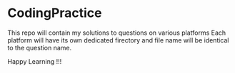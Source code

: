 # CodingPractice

This repo will contain my solutions to questions on various platforms
Each platform will have its own dedicated firectory and file name will be identical to the question name.



Happy Learning !!!
